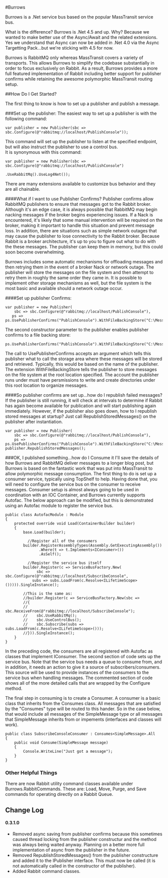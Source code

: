 #Burrows

Burrows is a .Net service bus based on the popular MassTransit service bus.

What is the difference?
Burrows is .Net 4.5 and up.  Why?  Because we wanted to make better use of the Async/Await and the related extensions.
Yes we understand that Async can now be added in .Net 4.0 via the Async Targetting Pack...but we're sticking with 4.5 for now.

Burrows is RabbitMQ only whereas MassTransit covers a variety of transports. This allows Burrows to simplify the codebase substantially 
in order to focus exclusively on Rabbit. As a result, Burrows provides a more full featured implementation of Rabbit including better 
support for publisher confirms while retaining the awesome polymorphic MassTransit routing setup.

##How Do I Get Started?

The first thing to know is how to set up a publisher and publish a message.

###Set up the publisher:
The easiest way to set up a publisher is with the following command:

	var publisher = new Publisher(sbc => sbc.Configure(@"rabbitmq://localhost/PublishConsole"));

This command will set up the publisher to listen at the specified endpoint, but will also instruct the publisher to use a control bus.  
It is synonymous with this command:

	var publisher = new Publisher(sbc => sbc.Configure(@"rabbitmq://localhost/PublishConsole")
												  .UseRabbitMq().UseLog4Net());

There are many extensions available to customize bus behavior and they are all chainable.

####What if I want to use Publisher Confirms?
Publisher confirms allow RabbitMQ publishers to ensure that messages got to the Rabbit broker.  Although it's an edge case, it is always possible that RabbitMQ may begin 
nacking messages if the broker begins experiencing issues.  If a Nack is encountered, it's likely that some manual intervention will be required on the broker, making it
important to handle this situation and prevent message loss.  In addition, there are situations such as simple network outages that may cause the publisher to lose 
connectivity to the Rabbit broker.  Because Rabbit is a broker architecture, it's up to you to figure out what to do with the these messages.  The publisher can keep 
them in memory, but this could soon become overwhelming.  

Burrows includes some automatic mechanisms for offloading messages and then retrying them in the event of a broker Nack or network outage.  The publisher will store 
the messages on the file system and then attempt to retry them in roughly the same order they came in.  It is possible to implement other storage mechanisms as well,
but the file system is the most basic and available should a network outage occur. 

####Set up publisher Confirms:

	var publisher = new Publisher(
		sbc => sbc.Configure(@"rabbitmq://localhost/PublishConsole"),
       ps => ps.UsePublisherConfirms("PublishConsole").WithFileBackingStore("C:\MessageBackup"));     

The second constructor parameter to the publisher enables publisher confirms to a file backing store: 

	ps.UsePublisherConfirms("PublishConsole").WithFileBackingStore("C:\MessageBackup")    

The call to UsePublisherConfirms accepts an argument which tells this publisher what to call the storage area where these messages will be stored and retrieved.
Typically, this would be based on the name of the publisher.  The extension WithFileBackingStore tells the publisher to store messages on the file system at the root
location specified.  The account the publisher runs under must have persmissions to write and create directories under this root location to organize messages.

####So publisher confirms are set up...how do I republish failed messages?
If the publisher is still running, it will check at intervals to determine if Rabbit has again become available for publication and will start publishing again immediately.  However, if the publisher also goes down, how to I republish stored messages at startup?  Just call RepublishStoredMessages() on the publisher after instantiation.

	var publisher = new Publisher(
		sbc => sbc.Configure(@"rabbitmq://localhost/PublishConsole"),
       	ps => ps.UsePublisherConfirms("PublishConsole").WithFileBackingStore("C:\MessageBackup")); 
	publisher.RepublishStoredMessages();

###OK, I published something...how do I Consume it
I'll save the details of how Burrows and RabbitMQ deliver messages to a longer blog post, but Burrows is based on the fantastic work that was put into MassTransit to 
allow polymorphic message consumption.  The first thing to do is set up a consumer service, typically using TopShelf to help.  Having done that, you will need to configure
the service bus on the consumer to receive messages.  Consumer setup is almost always going to be used in coordination with an IOC Container, and Burrows currently supports
Autofac.  The below approach can be modified, but this is demonstrated using an Autofac module to register the service bus.

	public class AutofacModule : Module
    {
        protected override void Load(ContainerBuilder builder)
        {
            base.Load(builder);

			  //Register all of the consumers
            builder.RegisterAssemblyTypes(Assembly.GetExecutingAssembly())
                   .Where(t => t.Implements<IConsumer>())
                   .AsSelf();

			  //Register the service bus itself
            builder.Register(c => ServiceBusFactory.New(
				  sbc => sbc.Configure(@"rabbitmq://localhost/SubscribeConsole",
                subs => subs.LoadFrom(c.Resolve<ILifetimeScope>())))).SingleInstance();

            //This is the same as:
            //builder.Register(c => ServiceBusFactory.New(sbc =>
            //{
            //    sbc.ReceiveFrom(@"rabbitmq://localhost/SubscribeConsole");
            //    sbc.UseRabbitMq();
            //    sbc.UseControlBus();
            //    sbc.Subscribe(subs => subs.LoadFrom(c.Resolve<ILifetimeScope>()));
            //})).SingleInstance();
        }
    }

In the preceding code, the consumers are all registered with Autofac as classes that implement IConsumer.  The second section of code sets up the service bus.
Note that the service bus needs a queue to consume from, and in addition, it needs an action to give it a source of subscribers/consumers.  This source will
be used to provide instances of the consumers to the service bus when handling messages. The commented section of code shows all of the more detailed calls that are wrapped
by the Configure method.

The final step in consuming is to create a Consumer.  A consumer is a basic class that inherits from the Consumes class.  All messages that are satisfied by the 
"Consumes" type will be routed to this hander.  So in the case below, that would include all messages of the SimpleMessage type or all messages that SimpleMessage inherits 
from or impements (interfaces and classes will work).
 
	public class SubscribeConsoleConsumer : Consumes<SimpleMessage>.All
    {
        public void Consume(SimpleMessage message)
        {
            Console.WriteLine("Just got a message");
        }
    }

### Other Helpful Things
There are now Rabbit utility command classes available under Burrows.RabbitCommands.  These are:
Load, Move, Purge, and Save commands for operating directly on a Rabbit Queue.

##  Change Log
#### 0.3.1.0
* Removed async saving from publisher confirms because this sometimes caused thread locking from the publisher constructur and the method was always being waited anyway.  Planning on a better more full implementation of async from the publisher in the future.
* Removed RepublishStoredMessages() from the publisher constructure and added it to the IPublisher interface.  This must now be called (it is not automatically called in the constructor of the publisher).
* Added Rabbit command classes.

